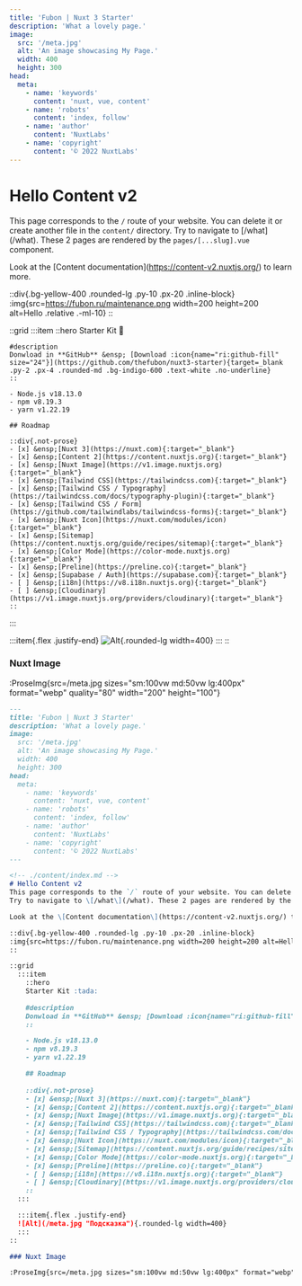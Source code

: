 ```yaml
---
title: 'Fubon | Nuxt 3 Starter'
description: 'What a lovely page.'
image:
  src: '/meta.jpg'
  alt: 'An image showcasing My Page.'
  width: 400
  height: 300
head:
  meta:
    - name: 'keywords'
      content: 'nuxt, vue, content'
    - name: 'robots'
      content: 'index, follow'
    - name: 'author'
      content: 'NuxtLabs'
    - name: 'copyright'
      content: '© 2022 NuxtLabs'
---
```


<!-- ./content/index.md -->
# Hello Content v2
This page corresponds to the `/` route of your website. You can delete it or create another file in the `content/` directory. 
Try to navigate to \[/what\](/what). These 2 pages are rendered by the `pages/[...slug].vue` component.

Look at the \[Content documentation\](https://content-v2.nuxtjs.org/) to learn more.

::div{.bg-yellow-400 .rounded-lg .py-10 .px-20 .inline-block}
:img{src=https://fubon.ru/maintenance.png width=200 height=200 alt=Hello .relative .-ml-10}
::

::grid
  :::item
    ::hero
    Starter Kit :tada:
   
    #description
    Donwload in **GitHub** &ensp; [Download :icon{name="ri:github-fill" size="24"}](https://github.com/thefubon/nuxt3-starter){target=_blank .py-2 .px-4 .rounded-md .bg-indigo-600 .text-white .no-underline}
    ::

    - Node.js v18.13.0
    - npm v8.19.3
    - yarn v1.22.19

    ## Roadmap
    
    ::div{.not-prose}
    - [x] &ensp;[Nuxt 3](https://nuxt.com){:target="_blank"}
    - [x] &ensp;[Content 2](https://content.nuxtjs.org){:target="_blank"}
    - [x] &ensp;[Nuxt Image](https://v1.image.nuxtjs.org){:target="_blank"}
    - [x] &ensp;[Tailwind CSS](https://tailwindcss.com){:target="_blank"}
    - [x] &ensp;[Tailwind CSS / Typography](https://tailwindcss.com/docs/typography-plugin){:target="_blank"}
    - [x] &ensp;[Tailwind CSS / Form](https://github.com/tailwindlabs/tailwindcss-forms){:target="_blank"}
    - [x] &ensp;[Nuxt Icon](https://nuxt.com/modules/icon){:target="_blank"}
    - [x] &ensp;[Sitemap](https://content.nuxtjs.org/guide/recipes/sitemap){:target="_blank"}
    - [x] &ensp;[Color Mode](https://color-mode.nuxtjs.org){:target="_blank"}
    - [x] &ensp;[Preline](https://preline.co){:target="_blank"}
    - [x] &ensp;[Supabase / Auth](https://supabase.com){:target="_blank"}
    - [ ] &ensp;[i18n](https://v8.i18n.nuxtjs.org){:target="_blank"}
    - [ ] &ensp;[Cloudinary](https://v1.image.nuxtjs.org/providers/cloudinary){:target="_blank"}
    ::
  :::

  :::item{.flex .justify-end}
  ![Alt](/meta.jpg "Подсказка"){.rounded-lg width=400}
  :::
::

### Nuxt Image

:ProseImg{src=/meta.jpg sizes="sm:100vw md:50vw lg:400px" format="webp" quality="80" width="200" height="100"}


```md
---
title: 'Fubon | Nuxt 3 Starter'
description: 'What a lovely page.'
image:
  src: '/meta.jpg'
  alt: 'An image showcasing My Page.'
  width: 400
  height: 300
head:
  meta:
    - name: 'keywords'
      content: 'nuxt, vue, content'
    - name: 'robots'
      content: 'index, follow'
    - name: 'author'
      content: 'NuxtLabs'
    - name: 'copyright'
      content: '© 2022 NuxtLabs'
---

<!-- ./content/index.md -->
# Hello Content v2
This page corresponds to the `/` route of your website. You can delete it or create another file in the `content/` directory. 
Try to navigate to \[/what\](/what). These 2 pages are rendered by the `pages/[...slug].vue` component.

Look at the \[Content documentation\](https://content-v2.nuxtjs.org/) to learn more.

::div{.bg-yellow-400 .rounded-lg .py-10 .px-20 .inline-block}
:img{src=https://fubon.ru/maintenance.png width=200 height=200 alt=Hello .relative .-ml-10}
::

::grid
  :::item
    ::hero
    Starter Kit :tada:
   
    #description
    Donwload in **GitHub** &ensp; [Download :icon{name="ri:github-fill" size="24"}](https://github.com/thefubon/nuxt3-starter){target=_blank .py-2 .px-4 .rounded-md .bg-indigo-600 .text-white .no-underline}
    ::

    - Node.js v18.13.0
    - npm v8.19.3
    - yarn v1.22.19

    ## Roadmap
    
    ::div{.not-prose}
    - [x] &ensp;[Nuxt 3](https://nuxt.com){:target="_blank"}
    - [x] &ensp;[Content 2](https://content.nuxtjs.org){:target="_blank"}
    - [x] &ensp;[Nuxt Image](https://v1.image.nuxtjs.org){:target="_blank"}
    - [x] &ensp;[Tailwind CSS](https://tailwindcss.com){:target="_blank"}
    - [x] &ensp;[Tailwind CSS / Typography](https://tailwindcss.com/docs/typography-plugin){:target="_blank"}
    - [x] &ensp;[Nuxt Icon](https://nuxt.com/modules/icon){:target="_blank"}
    - [x] &ensp;[Sitemap](https://content.nuxtjs.org/guide/recipes/sitemap){:target="_blank"}
    - [x] &ensp;[Color Mode](https://color-mode.nuxtjs.org){:target="_blank"}
    - [x] &ensp;[Preline](https://preline.co){:target="_blank"}
    - [ ] &ensp;[i18n](https://v8.i18n.nuxtjs.org){:target="_blank"}
    - [ ] &ensp;[Cloudinary](https://v1.image.nuxtjs.org/providers/cloudinary){:target="_blank"}
    ::
  :::

  :::item{.flex .justify-end}
  ![Alt](/meta.jpg "Подсказка"){.rounded-lg width=400}
  :::
::

### Nuxt Image

:ProseImg{src=/meta.jpg sizes="sm:100vw md:50vw lg:400px" format="webp" quality="80" width="200" height="100"}
```